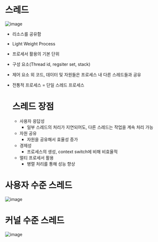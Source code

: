 <h1> 스레드 </h1>

![image](https://github.com/youbeen2798/Deep-CS-study_for_interview/assets/62228401/a726e9c6-e09d-4a26-b56a-915a66977f3b)


- 리소스를 공유함
- Light Weight Process
- 프로세서 활용의 기본 단위
- 구성 요소(Thread id, regsiter set, stack)
- 제어 요소 외 코드, 데이터 및 자원들은 프로세스 내 다른 스레드들과 공유
- 전통적 프로세스 = 단일 스레드 프로세스

  <h1> 스레드 장점 </h1>

  - 사용자 응답성
      - 일부 스레드의 처리가 지연되어도, 다른 스레드는 작업을 계속 처리 가능
  - 자원 공유
      - 자원을 공유해서 효율성 증가
  - 경제성
      - 프로세스의 생성, context switch에 비해 비효율적
  - 멀티 프로세서 활용
      - 병렬 처리를 통해 성능 향상

<h1> 사용자 수준 스레드 </h1>

![image](https://github.com/youbeen2798/Deep-CS-study_for_interview/assets/62228401/7bacb497-57d2-46fd-87d5-005aa589f695)

<h1> 커널 수준 스레드 </h1>

![image](https://github.com/youbeen2798/Deep-CS-study_for_interview/assets/62228401/879b6ae2-90ab-408b-828f-fe670dbb9158)
